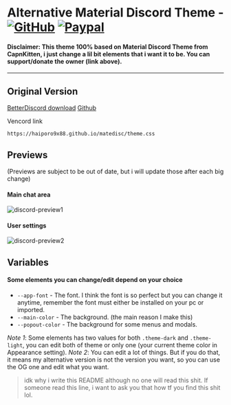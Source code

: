# Alternative Material Discord Theme - [![GitHub][github-logo]][github-url] [![Paypal][paypal-logo]][paypal-url]
#### Disclaimer: This theme 100% based on Material Discord Theme from CapnKitten, i just change a lil bit elements that i want it to be. You can support/donate the owner (link above).
<hr>

## Original Version
[BetterDiscord download](https://betterdiscord.app/theme/MaterialDiscord)
[Github](https://github.com/CapnKitten/BetterDiscord/tree/master/Themes/Material-Discord)
<br>

Vencord link
```
https://haiporo9x88.github.io/matedisc/theme.css
```

## Previews

(Previews are subject to be out of date, but i will update those after each big change)

#### Main chat area

![discord-preview1](https://i.imgur.com/Ymt6eLk.jpeg)

#### User settings

![discord-preview2](https://i.imgur.com/qcwtoNz.jpeg)


## Variables

#### Some elements you can change/edit depend on your choice
 - `--app-font` - The font. I think the font is so perfect but you can change it anytime, remember the font must either be installed on your pc or imported.
 - `--main-color` - The background. (the main reason I make this)
 - `--popout-color` - The background for some menus and modals.

*Note 1*: Some elements has two values for both `.theme-dark` and `.theme-light`, you can edit both of theme or only one (your current theme color in Appearance setting).
*Note 2*: You can edit a lot of things. But if you do that, it means my alternative version is not the version you want, so you can use the OG one and edit what you want.
> idk why i write this README although no one will read this shit. If someone read this line, i want to ask you that how tf you find this shit lol.


[paypal-logo]: https://img.shields.io/static/v1?label=PayPal&message=Donate&style=flat&logo=paypal&color=blue
[paypal-url]: https://paypal.me/capnkitten

[github-logo]: https://img.shields.io/static/v1?label=GitHub&message=Sponsor&style=flat&logo=github&color=black
[github-url]: https://github.com/sponsors/CapnKitten

